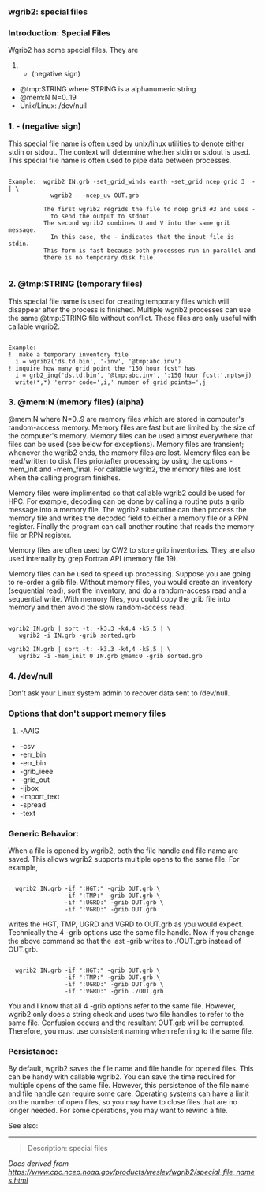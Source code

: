 
### wgrib2: special files



### Introduction: Special Files


Wgrib2 has some special files. They are

1. - (negative sign)
- @tmp:STRING where STRING is a alphanumeric string
- @mem:N N=0..19
- Unix/Linux: /dev/null


###  1. - (negative sign)



This special file name is often used by unix/linux utilities to denote either
stdin or stdout. The context will determine whether stdin or stdout is used.
This special file name is often used to pipe data between processes.


```

Example:  wgrib2 IN.grb -set_grid_winds earth -set_grid ncep grid 3  - | \
            wgrib2 - -ncep_uv OUT.grb

          The first wgrib2 regrids the file to ncep grid #3 and uses -
            to send the output to stdout.
          The second wgrib2 combines U and V into the same grib message.
            In this case, the - indicates that the input file is stdin.
          This form is fast because both processes run in parallel and
          there is no temporary disk file.
 
```

###  2. @tmp:STRING (temporary files)



This special file name is used for creating temporary files which will disappear
after the process is finished. Multiple wgrib2 processes can use the same
@tmp:STRING file without conflict. These files are only useful with callable wgrib2.


```

Example:
!  make a temporary inventory file
  i = wgrib2('ds.td.bin', '-inv', '@tmp:abc.inv')
! inquire how many grid point the "150 hour fcst" has
  i = grb2_inq('ds.td.bin', '@tmp:abc.inv', ':150 hour fcst:',npts=j)
  write(*,*) 'error code=',i,' number of grid points=',j

```

###  3. @mem:N (memory files) (alpha)


 @mem:N where N=0..9 are memory files which are stored in 
computer's random-access memory. Memory files are fast but
are limited by the size of the computer's memory.
Memory files can be used
almost everywhere that files can be used (see below for exceptions). 
Memory files are transient; whenever the wgrib2 ends, the memory files
are lost. Memory files can be read/written to disk files prior/after
processing by using the options -mem\_init and -mem\_final. 
For callable wgrib2, the memory files are lost when the calling program finishes.


 Memory files were implimented so that callable wgrib2 could be
used for HPC. For example, decoding can be done by calling a routine puts a 
grib message into a memory file. The wgrib2 subroutine can then
process the memory file and writes the decoded field to either a
memory file or a RPN register.
Finally the program can call another routine
that reads the memory file or RPN register.

 Memory files are often used by CW2 to store grib inventories.
They are also used internally by grep Fortran API (memory file 19).


Memory files can be used to speed up processing. Suppose you
are going to re-order a grib file. Without memory files, you
would create an inventory (sequential read), sort the inventory,
and do a random-access read and a sequential write. With memory
files, you could copy the grib file into memory and then
avoid the slow random-access read.


```

wgrib2 IN.grb | sort -t: -k3.3 -k4,4 -k5,5 | \
   wgrib2 -i IN.grb -grib sorted.grb

wgrib2 IN.grb | sort -t: -k3.3 -k4,4 -k5,5 | \
   wgrib2 -i -mem_init 0 IN.grb @mem:0 -grib sorted.grb

```

###  4. /dev/null



Don't ask your Linux system admin to recover data sent to /dev/null.

###  Options that don't support memory files


1. -AAIG
- -csv
- -err\_bin
- -err\_bin
- -grib\_ieee
- -grid\_out
- -ijbox
- -import\_text
- -spread
- -text


### Generic Behavior:


 When a file is opened by wgrib2, both the file handle and file name
are saved. This allows wgrib2 supports multiple opens to the same file. For example,


```

  wgrib2 IN.grb -if ":HGT:" -grib OUT.grb \
                -if ":TMP:" -grib OUT.grb \
                -if ":UGRD:" -grib OUT.grb \
                -if ":VGRD:" -grib OUT.grb

```


writes the HGT, TMP, UGRD and VGRD to OUT.grb as you would expect. Technically
the 4 -grib options use the same file handle. Now if you change the above command
so that the last -grib writes to ./OUT.grb instead of OUT.grb. 


```

  wgrib2 IN.grb -if ":HGT:" -grib OUT.grb \
                -if ":TMP:" -grib OUT.grb \
                -if ":UGRD:" -grib OUT.grb \
                -if ":VGRD:" -grib ./OUT.grb

```

You and I know that all 4 -grib options refer to the same file. However, wgrib2 
only does a string check and uses two file handles to refer to the same file.
Confusion occurs and the resultant OUT.grb will be corrupted. Therefore,
you must use consistent naming when referring to the same file.

### Persistance:



By default, wgrib2 saves the file name and file handle for opened files.
This can be handy with callable wgrib2. You can save the time required
for multiple opens of the same file. However, this persistence of the
file name and file handle can require some care. Operating systems
can have a limit on the number of open files, so you may have to close files that
are no longer needed. For some operations, you may want to 
rewind a file.



See also: 
















----

>Description: special files

_Docs derived from <https://www.cpc.ncep.noaa.gov/products/wesley/wgrib2/special_file_names.html>_